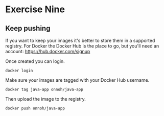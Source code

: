 # Exercise Nine

## Keep pushing

If you want to keep your images it's better to store them in a supported registry. For Docker the Docker Hub is the place to go, but you'll need an account: https://hub.docker.com/signup

Once created you can login.

```shell
docker login
```

Make sure your images are tagged with your Docker Hub username.

```shell
docker tag java-app onnoh/java-app
```

Then upload the image to the registry.

```shell
docker push onnoh/java-app
```
